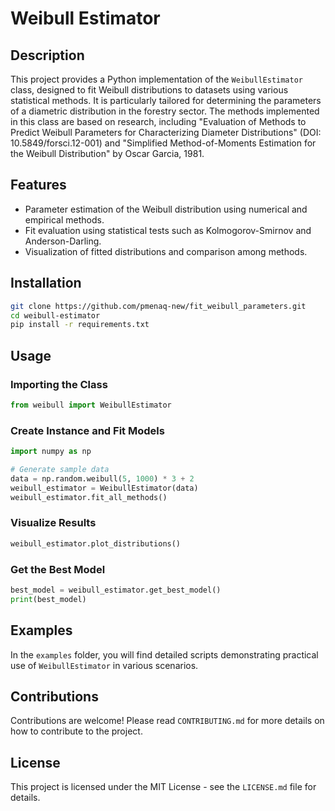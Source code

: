 # Weibull Estimator

## Description
This project provides a Python implementation of the `WeibullEstimator` class, designed to fit Weibull distributions to datasets using various statistical methods. It is particularly tailored for determining the parameters of a diametric distribution in the forestry sector. The methods implemented in this class are based on research, including "Evaluation of Methods to Predict Weibull Parameters for Characterizing Diameter Distributions" (DOI: 10.5849/forsci.12-001) and "Simplified Method-of-Moments Estimation for the Weibull Distribution" by Oscar Garcia, 1981. 

## Features
- Parameter estimation of the Weibull distribution using numerical and empirical methods.
- Fit evaluation using statistical tests such as Kolmogorov-Smirnov and Anderson-Darling.
- Visualization of fitted distributions and comparison among methods.

## Installation

```bash
git clone https://github.com/pmenaq-new/fit_weibull_parameters.git
cd weibull-estimator
pip install -r requirements.txt
```

## Usage

### Importing the Class
```python
from weibull import WeibullEstimator
```

### Create Instance and Fit Models
```python
import numpy as np

# Generate sample data
data = np.random.weibull(5, 1000) * 3 + 2
weibull_estimator = WeibullEstimator(data)
weibull_estimator.fit_all_methods()
```

### Visualize Results
```python
weibull_estimator.plot_distributions()
```

### Get the Best Model
```python
best_model = weibull_estimator.get_best_model()
print(best_model)
```

## Examples
In the `examples` folder, you will find detailed scripts demonstrating practical use of `WeibullEstimator` in various scenarios.

## Contributions
Contributions are welcome! Please read `CONTRIBUTING.md` for more details on how to contribute to the project.

## License
This project is licensed under the MIT License - see the `LICENSE.md` file for details.
